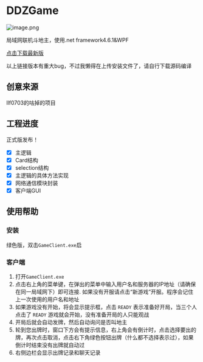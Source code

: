 # DDZGame

![image.png](https://i.loli.net/2019/08/25/H3WS9XzbFrem5no.png)

局域网联机斗地主，使用.net framework4.6.1&amp;WPF

[点击下载最新版](https://github.com/Duanyll/DDZGame/releases)

以上链接版本有重大bug，不过我懒得在上传安装文件了，请自行下载源码编译

## 创意来源

llf0703的咕掉的项目

## 工程进度

正式版发布！

- [x] 主逻辑
- [x] Card结构
- [x] selection结构
- [x] 主逻辑的具体方法实现
- [x] 网络通信模块封装
- [x] 客户端GUI

## 使用帮助

### 安装

绿色版，双击`GameClient.exe`启

### 客户端

1. 打开`GameClient.exe`
2. 点击右上角的菜单键，在弹出的菜单中输入用户名和服务器的IP地址（请确保在同一局域网下）即可连接. 如果没有开服请点击“新游戏”开服。程序会记住上一次使用的用户名和地址
3. 如果游戏没有开始，将会显示提示框，点击 `READY` 表示准备好开局，当三个人点击了 `READY` 游戏就会开始，没有准备开局的人只能观战
4. 开局后就会自动发牌，然后自动询问是否叫地主
5. 轮到您出牌时，窗口下方会有提示信息，右上角会有倒计时，点击选择要出的牌，再次点击取消，点击右下角绿色按钮出牌（什么都不选择表示过），如果倒计时结束没有出牌就自动过
6. 右侧边栏会显示出牌记录和聊天记录
